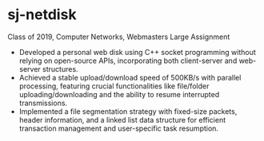 # sj-netdisk

Class of 2019, Computer Networks, Webmasters Large Assignment

- Developed a personal web disk using C++ socket programming without relying on open-source APIs, incorporating both client-server and web-server structures. 
- Achieved a stable upload/download speed of 500KB/s with parallel processing, featuring crucial functionalities like file/folder uploading/downloading and the ability to resume interrupted transmissions. 
- Implemented a file segmentation strategy with fixed-size packets, header information, and a linked list data structure for efficient transaction management and user-specific task resumption.
